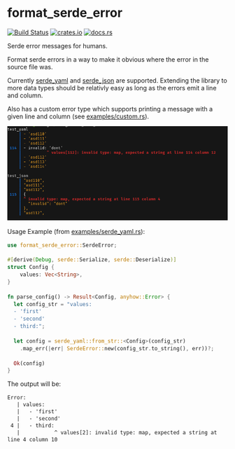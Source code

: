 # format_serde_error

[![Build Status](https://github.com/AlexanderThaller/format_serde_error/workflows/Rust/badge.svg?branch=main)](https://github.com/AlexanderThaller/format_serde_error/actions?query=workflow%3ARusteain)
[![crates.io](https://img.shields.io/crates/v/format_serde_error.svg)](https://crates.io/crates/format_serde_error)
[![docs.rs](https://docs.rs/format_serde_error/badge.svg)](https://docs.rs/format_serde_error)

Serde error messages for humans.

Format serde errors in a way to make it obvious where the error in the source file was.

Currently [serde_yaml](https://github.com/serde-rs/json) and
[serde_json](https://github.com/dtolnay/serde-yaml) are supported. Extending the
library to more data types should be relativly easy as long as the errors
emit a line and column.

Also has a custom error type which supports printing a message with a given
line and column (see [examples/custom.rs](examples/custom.rs)).

!["example output"](resources/example.png)

Usage Example (from [examples/serde_yaml.rs](examples/serde_yaml.rs)):

```rust
use format_serde_error::SerdeError;

#[derive(Debug, serde::Serialize, serde::Deserialize)]
struct Config {
    values: Vec<String>,
}

fn parse_config() -> Result<Config, anyhow::Error> {
  let config_str = "values:
  - 'first'
  - 'second'
  - third:";

  let config = serde_yaml::from_str::<Config>(config_str)
    .map_err(|err| SerdeError::new(config_str.to_string(), err))?;

  Ok(config)
}
```

The output will be:

```
Error:
   | values:
   |   - 'first'
   |   - 'second'
 4 |   - third:
   |           ^ values[2]: invalid type: map, expected a string at line 4 column 10
```
